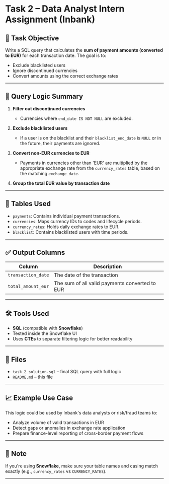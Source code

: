 # Task 2 – Data Analyst Intern Assignment (Inbank)

## 📌 Task Objective

Write a SQL query that calculates the **sum of payment amounts (converted to EUR)** for each transaction date. The goal is to:

- Exclude blacklisted users
- Ignore discontinued currencies
- Convert amounts using the correct exchange rates

---

## 🧠 Query Logic Summary

1. **Filter out discontinued currencies**  
   - Currencies where `end_date IS NOT NULL` are excluded.

2. **Exclude blacklisted users**  
   - If a user is on the blacklist and their `blacklist_end_date` is `NULL` or in the future, their payments are ignored.

3. **Convert non-EUR currencies to EUR**  
   - Payments in currencies other than 'EUR' are multiplied by the appropriate exchange rate from the `currency_rates` table, based on the matching `exchange_date`.

4. **Group the total EUR value by transaction date**

---

## 🧱 Tables Used

- `payments`: Contains individual payment transactions.
- `currencies`: Maps currency IDs to codes and lifecycle periods.
- `currency_rates`: Holds daily exchange rates to EUR.
- `blacklist`: Contains blacklisted users with time periods.

---

## ✅ Output Columns

| Column             | Description                                      |
|--------------------|--------------------------------------------------|
| `transaction_date` | The date of the transaction                     |
| `total_amount_eur` | The sum of all valid payments converted to EUR  |

---

## 🛠️ Tools Used

- **SQL** (compatible with **Snowflake**)
- Tested inside the Snowflake UI
- Uses **CTEs** to separate filtering logic for better readability

---

## 📂 Files

- `task_2_solution.sql` – final SQL query with full logic
- `README.md` – this file

---

## 📈 Example Use Case

This logic could be used by Inbank's data analysts or risk/fraud teams to:

- Analyze volume of valid transactions in EUR
- Detect gaps or anomalies in exchange rate application
- Prepare finance-level reporting of cross-border payment flows

---

## 📣 Note

If you're using **Snowflake**, make sure your table names and casing match exactly (e.g., `currency_rates` vs `CURRENCY_RATES`).

---
